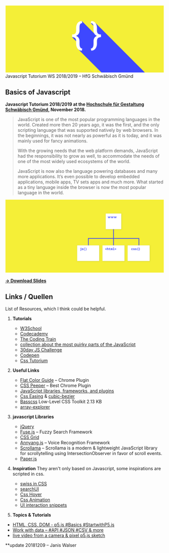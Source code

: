 
![](Material/cover.jpg)
Javascript Tutorium WS 2018/2019 – HfG Schwäbisch Gmünd

## Basics of Javascript

**Javascript Tutorium 2018/2019 at the [Hochschule für Gestaltung Schwäbisch Gmünd](https://www.hfg-gmuend.de), November 2018.**

>JavaScript is one of the most popular programming languages in the world. Created more then 20 years ago, it was the first, and the only scripting language that was supported natively by web browsers. In the beginnings, it was not nearly as powerful as it is today, and it was mainly used for fancy animations.
> 
>With the growing needs that the web platform demands, JavaScript had the responsibility to grow as well, to accommodate the needs of one of the most widely used ecosystems of the world.
>
>JavaScript is now also the language powering databases and many more applications. It’s even possible to develop embedded applications, mobile apps, TV sets apps and much more. What started as a tiny language inside the browser is now the most popular language in the world.
>

![](Material/structure.jpg)

**[→ Download Slides](Javascript_Tutorium_20181121.pdf)**


## Links / Quellen
List of Resources, which I think could be helpful. 


1. **Tutorials**  
	* [W3School](https://www.w3schools.com/)
	* [Codecademy](https://www.codecademy.com/)
	* [The Coding Train](https://www.youtube.com/channel/UCvjgXvBlbQiydffZU7m1_aw)
	* [collection about the most quirky parts of the JavaScript](http://bonsaiden.github.io/JavaScript-Garden/#other.timeouts)
	* [30day JS Challenge](https://github.com/nitishdayal/JavaScript30)
	* [Codepen](https://codepen.io/)
	* [Css Tutorium](http://tutorial.olivier-brueckner.de/) 
	
2. **Useful Links**
	* [Flat Color Guide](https://chrome.google.com/webstore/detail/flat-colors-guide/nienncdeogcamkahjjmaaipnojjokbok) – Chrome Plugin
	* [CSS Peeper](https://csspeeper.com/) – Best Chrome Plugin 
	* [JavaScript libraries, frameworks, and plugins](https://www.javascripting.com/?sort=rating)
	* [Css Easing](https://matthewlein.com/tools/ceaser) & [cubic-bezier](http://cubic-bezier.com/#.17,.67,.86,.27)
	* [Basscss](http://basscss.com/) Low-Level CSS Toolkit 2.13 KB
	* [array-explorer](https://sdras.github.io/array-explorer/)

3. **javascript Libraries**
	* [jQuery](https://jquery.com/)
	* [Fuse.js](http://fusejs.io/) – Fuzzy Search Framework
	* [CSS Grid](http://learncssgrid.com)
	* [Annyang.js](https://www.talater.com/annyang/) – Voice Recognition Framework
	* [Scrollama](https://github.com/russellgoldenberg/scrollama) – Scrollama is a modern & lightweight JavaScript library for scrollytelling using IntersectionObserver in favor of scroll events.
	* [Paper.js](http://paperjs.org/)

4. **Inspiration**
	They aren't only based on Javascript, some inspirations are scripted in css.
	* [swiss in CSS](https://swissincss.com/juni-festwochen-1959)
	* [searchUI](https://tympanus.net/Development/SearchUIEffects/index9.html)
	* [Css Hover](http://ianlunn.github.io/Hover/)
	* [Css Animation](https://daneden.github.io/animate.css/)
	* [UI interaction snippets](https://codemyui.com/page/4/)

5. **Topics & Tutorials**

* [HTML, CSS, DOM - p5.js #Basics #StartwithP5.js](https://www.youtube.com/watch?v=URSH0QpxKo8&index=1&list=PLRqwX-V7Uu6bI1SlcCRfLH79HZrFAtBvX)
* [Work with data – #API #JSON #CSV & more](https://www.youtube.com/watch?v=rJaXOFfwGVw&list=PLRqwX-V7Uu6a-SQiI4RtIwuOrLJGnel0r)
* [live video from a camera & pixel p5.js sketch](https://www.youtube.com/watch?v=bkGf4fEHKak&list=PLRqwX-V7Uu6aKKsDHZdDvN6oCJ2hRY_Ig)


**update 20181209 – Janis Walser
